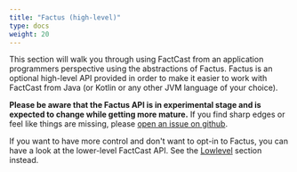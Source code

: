 ```yaml
---
title: "Factus (high-level)"
type: docs
weight: 20
---
```


This section will walk you through using FactCast from an application programmers perspective using the abstractions of
Factus. Factus is an optional high-level API provided in order to make it easier to work with FactCast from Java (or
Kotlin or any other JVM language of your choice).

**Please be aware that the Factus API is in experimental stage and is expected to change while getting more mature.**
If you find sharp edges or feel like things are missing,
please [open an issue on github](https://github.com/factcast/factcast/issues/new/choose).

If you want to have more control and don't want to opt-in to Factus, you can have a look at the lower-level FactCast
API. See the [Lowlevel](/usage/lowlevel) section instead.
